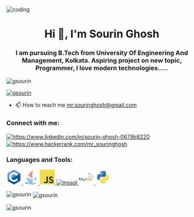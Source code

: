 <img alt="coding" width="100%" height="300px" src="https://www.assignmentexpert.com/blog/wp-content/uploads/2019/10/hardest-programming-language.png">
<h1 align="center">Hi 👋, I'm Sourin Ghosh</h1>
<h3 align="center">I am pursuing B.Tech from University Of Engineering And Management, Kolkata. Aspiring project on new topic, Programmer, I love modern technologies.....</h3>


<p align="left"> <img src="https://komarev.com/ghpvc/?username=gsourin&label=Profile%20views&color=0e75b6&style=flat" alt="gsourin" /> </p>

<p align="left"> <a href="https://github.com/ryo-ma/github-profile-trophy"><img src="https://github-profile-trophy.vercel.app/?username=gsourin" alt="gsourin" /></a> </p>

- 📫 How to reach me mr.souringhosh@gmail.com

<h3 align="left">Connect with me:</h3>
<p align="left">
<a href="https://linkedin.com/in/https://www.linkedin.com/in/sourin-ghosh-0679b8220" target="blank"><img align="center" src="https://raw.githubusercontent.com/rahuldkjain/github-profile-readme-generator/master/src/images/icons/Social/linked-in-alt.svg" alt="https://www.linkedin.com/in/sourin-ghosh-0679b8220" height="30" width="40" /></a>
<a href="https://www.hackerrank.com/https://www.hackerrank.com/mr_souringhosh" target="blank"><img align="center" src="https://raw.githubusercontent.com/rahuldkjain/github-profile-readme-generator/master/src/images/icons/Social/hackerrank.svg" alt="https://www.hackerrank.com/mr_souringhosh" height="30" width="40" /></a>
</p>

<h3 align="left">Languages and Tools:</h3>
<p align="left"> <a href="https://www.cprogramming.com/" target="_blank" rel="noreferrer"> <img src="https://raw.githubusercontent.com/devicons/devicon/master/icons/c/c-original.svg" alt="c" width="40" height="40"/> </a> <a href="https://www.java.com" target="_blank" rel="noreferrer"> <img src="https://raw.githubusercontent.com/devicons/devicon/master/icons/java/java-original.svg" alt="java" width="40" height="40"/> </a> <a href="https://developer.mozilla.org/en-US/docs/Web/JavaScript" target="_blank" rel="noreferrer"> <img src="https://raw.githubusercontent.com/devicons/devicon/master/icons/javascript/javascript-original.svg" alt="javascript" width="40" height="40"/> </a> <a href="https://www.microsoft.com/en-us/sql-server" target="_blank" rel="noreferrer"> <img src="https://www.svgrepo.com/show/303229/microsoft-sql-server-logo.svg" alt="mssql" width="40" height="40"/> </a> <a href="https://www.mysql.com/" target="_blank" rel="noreferrer"> <img src="https://raw.githubusercontent.com/devicons/devicon/master/icons/mysql/mysql-original-wordmark.svg" alt="mysql" width="40" height="40"/> </a> <a href="https://www.python.org" target="_blank" rel="noreferrer"> <img src="https://raw.githubusercontent.com/devicons/devicon/master/icons/python/python-original.svg" alt="python" width="40" height="40"/> </a> </p>

<p><img align="left" src="https://github-readme-stats.vercel.app/api/top-langs?username=gsourin&show_icons=true&locale=en&layout=compact" alt="gsourin" /></p>

<p>&nbsp;<img align="center" src="https://github-readme-stats.vercel.app/api?username=gsourin&show_icons=true&locale=en" alt="gsourin" /></p>

<p><img align="center" src="https://github-readme-streak-stats.herokuapp.com/?user=gsourin&" alt="gsourin" /></p>
